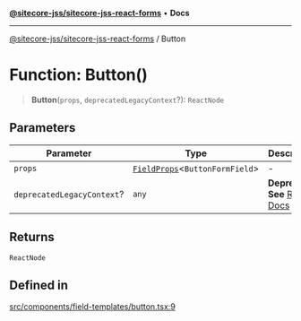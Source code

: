 [**@sitecore-jss/sitecore-jss-react-forms**](../README.md) • **Docs**

***

[@sitecore-jss/sitecore-jss-react-forms](../README.md) / Button

# Function: Button()

> **Button**(`props`, `deprecatedLegacyContext`?): `ReactNode`

## Parameters

| Parameter | Type | Description |
| ------ | ------ | ------ |
| `props` | [`FieldProps`](../interfaces/FieldProps.md)\<`ButtonFormField`\> | - |
| `deprecatedLegacyContext`? | `any` | **Deprecated** **See** [React Docs](https://legacy.reactjs.org/docs/legacy-context.html#referencing-context-in-lifecycle-methods) |

## Returns

`ReactNode`

## Defined in

[src/components/field-templates/button.tsx:9](https://github.com/Sitecore/jss/blob/5339c2cb4c0027629b555d24ea7cc930965853fe/packages/sitecore-jss-react-forms/src/components/field-templates/button.tsx#L9)
